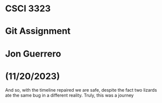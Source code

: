 # CSCI 3323
# Git Assignment
# Jon Guerrero 
# (11/20/2023)


And so, with the timeline repaired we are safe, despite the fact two lizards ate the same bug in a different reality. Truly, this was a journey
